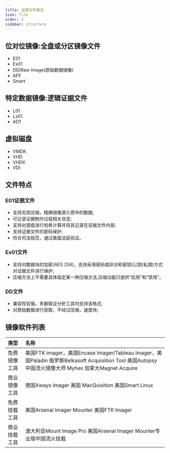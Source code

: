 ```yaml
---
title: 证据文件格式
icon: file
order: 3
sidebar: structure
---
```


## 位对位镜像:全盘或分区镜像文件

- E01
- Ex01
- DD/Raw Image(原始数据镜像)
- AFF
- Smart

## 特定数据镜像:逻辑证据文件

- L01
- Lx01
- AD1

## 虚拟磁盘

- VMDK
- VHD
- VHDX
- VDI

## 文件特点

### E01证据文件

- 支持无损压缩，精确镜像源介质中的数据;
- 可记录证据制作过程相关信息;
- 支持对源盘进行哈希计算并将其记录在证据文件内部;
- 支持证据文件的密码保护;
- 符合司法规范，通过美国法庭验证。

### Ex01文件

- 支持对数据块的加密(AES 256)，支持采用密码或非对称密钥(公钥/私钥)方式对证据文件进行保护;
- 压缩方法上不需要具体指定某一种压缩方法,压缩功能只提供“启用”和“禁用”。

### DD文件

- 兼容性较强，多数取证分析工具均支持该格式;
- 对原始数据进行获取，不经过压缩，速度快;

## 镜像软件列表

| 类型         | 名称                                                         |
| :----------- | :----------------------------------------------------------- |
| 免费镜像工具 | 美国FTK imager，美国Encase Imager/Tableau Imager，美国Paladin 俄罗斯Belkasoft Acquisition Tool 美国Autopsy 中国流火镜像大师 Myhex 加拿大Magnet Acquire |
| 商业镜像工具 | 德国Xways Imager 美国 MacQuisition 美国Smart Linux           |
| 免费挂载工具 | 美国Arsenal Imager Mounter 美国FTK Imager                    |
| 商业挂载工具 | 澳大利亚Mount Image Pro 美国Arsenal Imager Mounter专业版中国流火挂载 |
